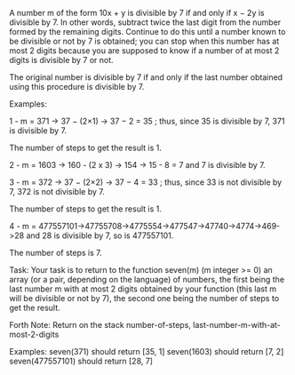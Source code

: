 
A number m of the form 10x + y is divisible by 7 if and only if x − 2y is divisible by 7. In other words, subtract twice the last digit from the number formed by the remaining digits. Continue to do this until a number known to be divisible or not by 7 is obtained; you can stop when this number has at most 2 digits because you are supposed to know if a number of at most 2 digits is divisible by 7 or not.

The original number is divisible by 7 if and only if the last number obtained using this procedure is divisible by 7.

Examples:

1 - m = 371 -> 37 − (2×1) -> 37 − 2 = 35 ; thus, since 35 is divisible by 7, 371 is divisible by 7.

The number of steps to get the result is 1.

2 - m = 1603 -> 160 - (2 x 3) -> 154 -> 15 - 8 = 7 and 7 is divisible by 7.

3 - m = 372 -> 37 − (2×2) -> 37 − 4 = 33 ; thus, since 33 is not divisible by 7, 372 is not divisible by 7.

The number of steps to get the result is 1.

4 - m = 477557101->47755708->4775554->477547->47740->4774->469->28 and 28 is divisible by 7, so is 477557101.

The number of steps is 7.

Task:
Your task is to return to the function seven(m) (m integer >= 0) an array (or a pair, depending on the language) of numbers, the first being the last number m with at most 2 digits obtained by your function (this last m will be divisible or not by 7), the second one being the number of steps to get the result.

Forth Note:
Return on the stack number-of-steps, last-number-m-with-at-most-2-digits

Examples:
seven(371) should return [35, 1]
seven(1603) should return [7, 2]
seven(477557101) should return [28, 7]
